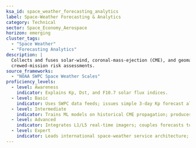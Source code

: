 ```yaml
---
ksa_id: space_weather_forecasting_analytics
label: Space-Weather Forecasting & Analytics
category: Technical
sector: Space_Economy_Aerospace
horizon: emerging
cluster_tags:
  - "Space Weather"
  - "Forecasting Analytics"
description: |
  Collects and fuses solar-wind, coronal-mass-ejection (CME), and geomagnetic indices from NOAA SWPC and ESA Lagrange missions; develops AI/ML models to predict radiation storms and SPE (Solar Particle Event) flux for satellite and
  crewed-mission risk assessments.
source_frameworks:
  - "NOAA SWPC Space Weather Scales"
proficiency_levels:
  - level: Awareness
    indicator: Explains Kp, Dst, and F10.7 solar flux indices.
  - level: Basic
    indicator: Uses SWPC data feeds; issues simple 3-day Kp forecast alerts.
  - level: Intermediate
    indicator: Trains ML models on historical CME propagation; produces probabilistic SPE risk curves for LEO vs cislunar exposures.
  - level: Advanced
    indicator: Integrates L1/L5 real-time imagers; couples forecasts to mission operations (anomaly, power-down, crew shelter-in-place).
  - level: Expert
    indicator: Leads international space-weather service architecture; publishes standards for radiation-risk automation in mission-planning tools.
---
```

